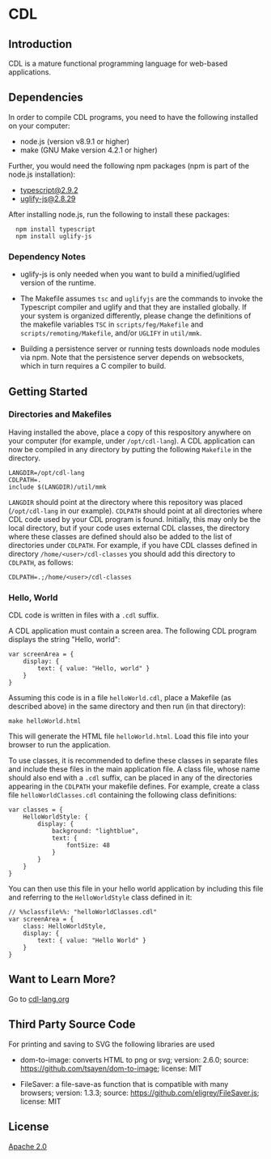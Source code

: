 CDL
===

## Introduction

CDL is a mature functional programming language for web-based applications.

## Dependencies

In order to compile CDL programs, you need to have the following installed on your computer:

* node.js (version v8.9.1 or higher)
* make (GNU Make version 4.2.1 or higher)

Further, you would need the following npm packages (npm is part of the node.js installation):

* typescript@2.9.2
* uglify-js@2.8.29

After installing node.js, run the following to install these packages:

      npm install typescript
      npm install uglify-js

### Dependency Notes

* uglify-js is only needed when you want to build a minified/uglified version of the runtime.

* The Makefile assumes `tsc` and `uglifyjs` are the commands to invoke the Typescript compiler and uglify and that they are installed globally. If your system is organized differently, please change the definitions of the makefile variables `TSC` in `scripts/feg/Makefile` and `scripts/remoting/Makefile`, and/or `UGLIFY` in `util/mmk`.

* Building a persistence server or running tests downloads node modules via npm. Note that the persistence server depends on websockets, which in turn requires a C compiler to build.

## Getting Started

### Directories and Makefiles

Having installed the above, place a copy of this respository anywhere on your computer (for example, under `/opt/cdl-lang`). A CDL application can now be compiled in any directory by putting the following `Makefile` in the directory.

```
LANGDIR=/opt/cdl-lang
CDLPATH=.
include $(LANGDIR)/util/mmk
```

`LANGDIR` should point at the directory where this repository was placed (`/opt/cdl-lang` in our example). `CDLPATH` should point at all directories where CDL code used by your CDL program is found. Initially, this may only be the local directory, but if your code uses external CDL classes, the directory where these classes are defined should also be added to the list of directories under `CDLPATH`. For example, if you have CDL classes defined in directory `/home/<user>/cdl-classes` you should add this directory to `CDLPATH`, as follows:

    CDLPATH=.;/home/<user>/cdl-classes

### Hello, World

CDL code is written in files with a `.cdl` suffix.

A CDL application must contain a screen area. The following CDL program displays the string "Hello, world": 

```
var screenArea = {
    display: {
        text: { value: "Hello, world" }
    }
}
```

Assuming this code is in a file `helloWorld.cdl`, place a Makefile (as described above) in the same directory and then run (in that directory):

    make helloWorld.html

This will generate the HTML file `helloWorld.html`. Load this file into your browser to run the application.

To use classes, it is recommended to define these classes in separate files and include these files in the main application file. A class file, whose name should also end with a `.cdl` suffix, can be placed in any of the directories appearing in the `CDLPATH` your makefile defines. For example, create a class file `helloWorldClasses.cdl` containing the following class definitions:

```
var classes = {
    HelloWorldStyle: {
        display: {
            background: "lightblue",
            text: {
                fontSize: 48
            }
        }
    }
}
```

You can then use this file in your hello world application by including this file and referring to the `HelloWorldStyle` class defined in it:

```
// %%classfile%%: "helloWorldClasses.cdl"
var screenArea = {
    class: HelloWorldStyle,
    display: {
        text: { value: "Hello World" }
    }
}
```

## Want to Learn More?

Go to [cdl-lang.org](http://cdl-lang.org)

## Third Party Source Code

For printing and saving to SVG the following libraries are used

* dom-to-image: converts HTML to png or svg;
  version: 2.6.0;
  source: https://github.com/tsayen/dom-to-image;
  license: MIT

* FileSaver: a file-save-as function that is compatible with many browsers;
  version: 1.3.3;
  source: https://github.com/eligrey/FileSaver.js;
  license: MIT

## License

[Apache 2.0](https://choosealicense.com/licenses/apache-2.0/)
